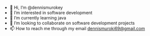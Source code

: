 - 👋 Hi, I’m @dennismurokey
- 👀 I’m interested in software development
- 🌱 I’m currently learning java
- 💞️ I’m looking to collaborate on software development projects
- 📫 How to reach me through my email dennismuroki69@gmail.com

<!---
dennismurokey/dennismurokey is a ✨ special ✨ repository because its `README.md` (this file) appears on your GitHub profile.
You can click the Preview link to take a look at your changes.
--->
